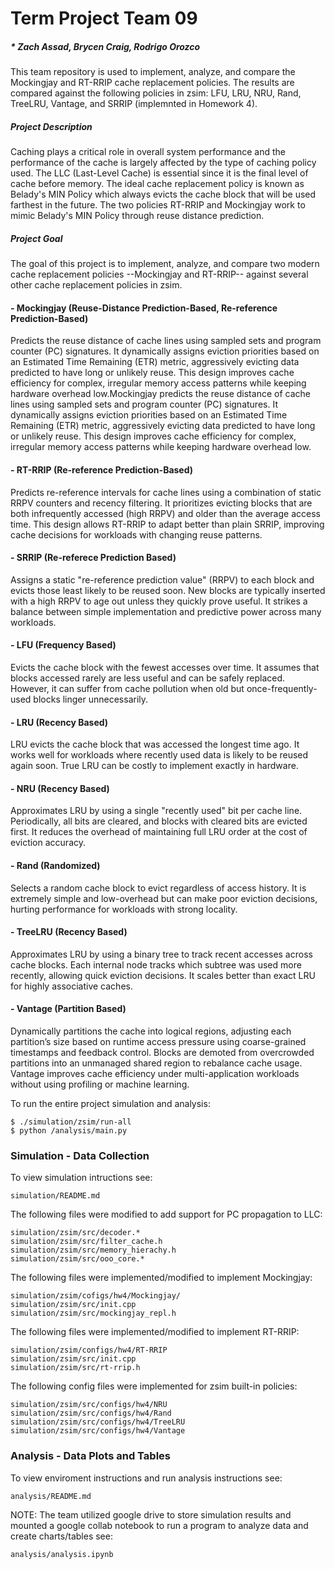 # Term Project Team 09
##### * Zach Assad, Brycen Craig, Rodrigo Orozco
This team repository is used to implement, analyze, and compare the Mockingjay and RT-RRIP cache replacement policies. The results are compared against the following policies in zsim: LFU, LRU, NRU, Rand, TreeLRU, Vantage, and SRRIP (implemnted in Homework 4). 

##### Project Description
Caching plays a critical role in overall system performance and the performance of the cache is largely affected by the type of caching policy used. The LLC (Last-Level Cache) is essential since it is the final level of cache before memory. The ideal cache replacement policy is known as Belady's MIN Policy which always evicts the cache block that will be used farthest in the future. The two policies RT-RRIP and Mockingjay work to mimic Belady's MIN Policy through reuse distance prediction.

##### Project Goal
The goal of this project is to implement, analyze, and compare two modern cache replacement policies --Mockingjay and RT-RRIP-- against several other cache replacement policies in zsim. 


#### - Mockingjay (Reuse-Distance Prediction-Based, Re-reference Prediction-Based)
Predicts the reuse distance of cache lines using sampled sets and program counter (PC) signatures.
It dynamically assigns eviction priorities based on an Estimated Time Remaining (ETR) metric, aggressively evicting data predicted to have long or unlikely reuse.
This design improves cache efficiency for complex, irregular memory access patterns while keeping hardware overhead low.Mockingjay predicts the reuse distance of cache lines using sampled sets and program counter (PC) signatures.
It dynamically assigns eviction priorities based on an Estimated Time Remaining (ETR) metric, aggressively evicting data predicted to have long or unlikely reuse.
This design improves cache efficiency for complex, irregular memory access patterns while keeping hardware overhead low.


#### - RT-RRIP (Re-reference Prediction-Based)
Predicts re-reference intervals for cache lines using a combination of static RRPV counters and recency filtering.
It prioritizes evicting blocks that are both infrequently accessed (high RRPV) and older than the average access time.
This design allows RT-RRIP to adapt better than plain SRRIP, improving cache decisions for workloads with changing reuse patterns.


#### - SRRIP (Re-referece Prediction Based)
Assigns a static "re-reference prediction value" (RRPV) to each block and evicts those least likely to be reused soon. New blocks are typically inserted with a high RRPV to age out unless they quickly prove useful. It strikes a balance between simple implementation and predictive power across many workloads.


#### - LFU (Frequency Based)
Evicts the cache block with the fewest accesses over time. It assumes that blocks accessed rarely are less useful and can be safely replaced. However, it can suffer from cache pollution when old but once-frequently-used blocks linger unnecessarily.


#### - LRU (Recency Based)
LRU evicts the cache block that was accessed the longest time ago. It works well for workloads where recently used data is likely to be reused again soon. True LRU can be costly to implement exactly in hardware.


#### - NRU (Recency Based)
Approximates LRU by using a single "recently used" bit per cache line. Periodically, all bits are cleared, and blocks with cleared bits are evicted first. It reduces the overhead of maintaining full LRU order at the cost of eviction accuracy.


#### - Rand (Randomized)
Selects a random cache block to evict regardless of access history. It is extremely simple and low-overhead but can make poor eviction decisions, hurting performance for workloads with strong locality.


#### - TreeLRU (Recency Based)
Approximates LRU by using a binary tree to track recent accesses across cache blocks. Each internal node tracks which subtree was used more recently, allowing quick eviction decisions. It scales better than exact LRU for highly associative caches.


#### - Vantage (Partition Based)
Dynamically partitions the cache into logical regions, adjusting each partition’s size based on runtime access pressure using coarse-grained timestamps and feedback control.
Blocks are demoted from overcrowded partitions into an unmanaged shared region to rebalance cache usage.
Vantage improves cache efficiency under multi-application workloads without using profiling or machine learning.


To run the entire project simulation and analysis:


```
$ ./simulation/zsim/run-all
$ python /analysis/main.py
```

### Simulation - Data Collection
To view simulation intructions see:

```
simulation/README.md
```


The following files were modified to add support for PC propagation to LLC:

```
simulation/zsim/src/decoder.*
simulation/zsim/src/filter_cache.h
simulation/zsim/src/memory_hierachy.h
simulation/zsim/src/ooo_core.*
```


The following files were implemented/modified to implement Mockingjay:

```
simulation/zsim/cofigs/hw4/Mockingjay/
simulation/zsim/src/init.cpp
simulation/zsim/src/mockingjay_repl.h
```


The following files were implemented/modified to implement RT-RRIP:

```
simulation/zsim/configs/hw4/RT-RRIP
simulation/zsim/src/init.cpp
simulation/zsim/src/rt-rrip.h
```


The following config files were implemented for zsim built-in policies:

```
simulation/zsim/src/configs/hw4/NRU
simulation/zsim/src/configs/hw4/Rand
simulation/zsim/src/configs/hw4/TreeLRU
simulation/zsim/src/configs/hw4/Vantage
```


### Analysis - Data Plots and Tables
To view enviroment instructions and run analysis instructions see:

```
analysis/README.md
```


NOTE: The team utilized google drive to store simulation results and mounted a google collab notebook to run a program to analyze data and create charts/tables see:

```
analysis/analysis.ipynb
```
